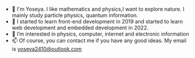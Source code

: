 - 👋 I'm Yoseya. I like mathematics and physics,I want to explore nature. I mainly study particle physics, quantum information.
- 🌱 I started to learn front-end development in 2019 and started to learn web development and embedded development in 2022.
- 💞️ I’m interested in physics, computer, internet and electronic information
- 📫 Of course, you can contact me if you have any good ideas. My email is yoseya2410@outlook.com
